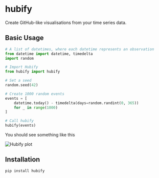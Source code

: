 hubify
======

Create GitHub-like visualisations from your time series data.

## Basic Usage

```python
# A list of datetimes, where each datetime represents an observation
from datetime import datetime, timedelta
import random

# Import Hubify
from hubify import hubify

# Set a seed
random.seed(42)

# Create 1000 random events
events = [
    datetime.today() - timedelta(days=random.randint(0, 365))
    for _ in range(1000)
]

# Call hubify
hubify(events)
```

You should see something like this

![Hubify plot](https://ik.imagekit.io/thatcsharpguy/projects/hubify/front-page.png?ik-sdk-version=javascript-1.4.3&updatedAt=1657916291567)

## Installation

```shell
pip install hubify
```
